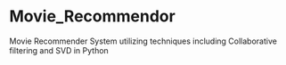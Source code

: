 # Movie_Recommendor
Movie Recommender System utilizing techniques including Collaborative filtering and SVD in Python
